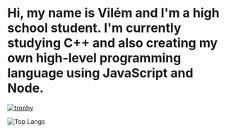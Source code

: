 # Hi, my name is Vilém and I'm a high school student. I'm currently studying C++ and also creating my own high-level programming language using JavaScript and Node.

[![trophy](https://github-profile-trophy.vercel.app/?username=nerdzillalindo)](https://github-profile-trophy.vercel.app/?username=nerdzillalindo)

![Top Langs](https://github-readme-stats.vercel.app/api/top-langs/?username=NerdzillaLindo&size_weight=0.5&count_weight=0.5)
